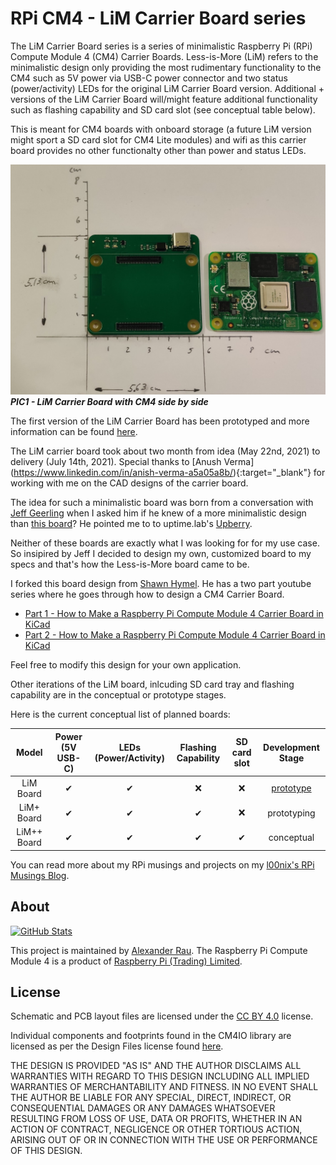 # RPi CM4 - LiM Carrier Board series

The LiM Carrier Board series is a series of minimalistic Raspberry Pi (RPi) Compute Module 4 (CM4) Carrier Boards. Less-is-More (LiM) refers to the minimalistic design only providing the most rudimentary functionality to the CM4 such as 5V power via USB-C power connector and two status (power/activity) LEDs for the original LiM Carrier Board version. Additional + versions of the LiM Carrier Board will/might feature additional functionality such as flashing capability and SD card slot (see conceptual table below).

This is meant for CM4 boards with onboard storage (a future LiM version might sport a SD card slot for CM4 Lite modules) and wifi as this carrier board provides no other functionalty other than power and status LEDs.

![Picture of LiM Carrier Board with CM4 side by side](https://raw.githubusercontent.com/l00nix/rpi-cm4-LiM-board/main/images/LiM-CM4_sidebyside.png)
_**PIC1 - LiM Carrier Board with CM4 side by side**_

The first version of the LiM Carrier Board has been prototyped and more information can be found [here](pages/LiM_Board.md).

The LiM carrier board took about two month from idea (May 22nd, 2021) to delivery (July 14th, 2021). Special thanks to [Anush Verma] (https://www.linkedin.com/in/anish-verma-a5a05a8b/){:target="_blank"} for working with me on the CAD designs of the carrier board.

The idea for such a minimalistic board was born from a conversation with [Jeff Geerling](https://www.jeffgeerling.com/) when I asked him if he knew of a more minimalistic design than [this board](https://www.tindie.com/products/dronecz/minimal-carrier-board-for-compute-module-4/)? He pointed me to to uptime.lab's [Upberry](https://www.instagram.com/p/CPGakesLwBo/).

Neither of these boards are exactly what I was looking for for my use case. So insipired by Jeff I decided to design my own, customized board to my specs and that's how the Less-is-More board came to be. 

I forked this board design from [Shawn Hymel](https://github.com/ShawnHymel/rpi-cm4-base-carrier). He has a two part youtube series where he goes through how to design a CM4 Carrier Board.

- [Part 1 - How to Make a Raspberry Pi Compute Module 4 Carrier Board in KiCad](https://www.youtube.com/watch?v=ypcPJC_umPQ)
- [Part 2 - How to Make a Raspberry Pi Compute Module 4 Carrier Board in KiCad](https://www.youtube.com/watch?v=ge6gYIENo8Q&t)

Feel free to modify this design for your own application. 

Other iterations of the LiM board, inlcuding SD card tray and flashing capability are in the conceptual or prototype stages.

Here is the current conceptual list of planned boards:

Model | Power (5V USB-C) | LEDs (Power/Activity) | Flashing Capability | SD card slot | Development Stage
:-------------------------:|:-------------------------:|:-------------------------:|:-------------------------:|:-------------------------:|:-------------------------:
LiM Board | &#10004; | &#10004; | &#10060; | &#10060; | [prototype](pages/LiM_Board.md)
LiM+ Board | &#10004; | &#10004; | &#10004; | &#10060; | prototyping
LiM++ Board | &#10004; | &#10004; | &#10004; | &#10004; | conceptual


You can read more about my RPi musings and projects on my [l00nix's RPi Musings Blog](https://rpi.loonix.ca/).

## About

[//]: # "[![GitHub Stats](https://github-readme-stats.vercel.app/api/pin?username=l00nix&repo=rpi-cm4-LiM-board&show_icons=true&hide_border=true&show_owner=true&theme=graywhite)](https://github.com/l00nix/rpi-cm4-LiM-board)"
[![GitHub Stats](https://github-readme-stats.vercel.app/api/pin?username=l00nix&repo=rpi-cm4-LiM-board)](https://github.com/l00nix/rpi-cm4-LiM-board)

This project is maintained by [Alexander Rau](https://rpi.loonix.ca). The Raspberry Pi Compute Module 4 is a product of [Raspberry Pi (Trading) Limited](https://www.raspberrypi.org/about/).

## License

Schematic and PCB layout files are licensed under the [CC BY 4.0](https://creativecommons.org/licenses/by/2.0/) license.

Individual components and footprints found in the CM4IO library are licensed as per the Design Files license found [here](https://datasheets.raspberrypi.org/license.html).

THE DESIGN IS PROVIDED "AS IS" AND THE AUTHOR DISCLAIMS ALL WARRANTIES WITH REGARD TO THIS DESIGN INCLUDING ALL IMPLIED WARRANTIES OF MERCHANTABILITY AND FITNESS. IN NO EVENT SHALL THE AUTHOR BE LIABLE FOR ANY SPECIAL, DIRECT, INDIRECT, OR CONSEQUENTIAL DAMAGES OR ANY DAMAGES WHATSOEVER RESULTING FROM LOSS OF USE, DATA OR PROFITS, WHETHER IN AN ACTION OF CONTRACT, NEGLIGENCE OR OTHER TORTIOUS ACTION, ARISING OUT OF OR IN CONNECTION WITH THE USE OR PERFORMANCE OF THIS DESIGN.
